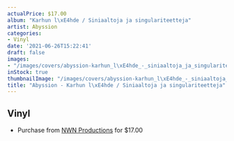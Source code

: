```yaml
---
actualPrice: $17.00
album: "Karhun l\xE4hde / Siniaaltoja ja singulariteetteja"
artist: Abyssion
categories:
- Vinyl
date: '2021-06-26T15:22:41'
draft: false
images:
- "/images/covers/abyssion-karhun_l\xE4hde_-_siniaaltoja_ja_singulariteetteja.jpg"
inStock: true
thumbnailImage: "/images/covers/abyssion-karhun_l\xE4hde_-_siniaaltoja_ja_singulariteetteja-thumb.jpg"
title: "Abyssion - Karhun l\xE4hde / Siniaaltoja ja singulariteetteja"
---
```


## Vinyl
* Purchase from [NWN Productions](http://shop.nwnprod.com/index.php?route=product/product&path=75&product_id=4023&sort=pd.name&order=ASC) for $17.00
